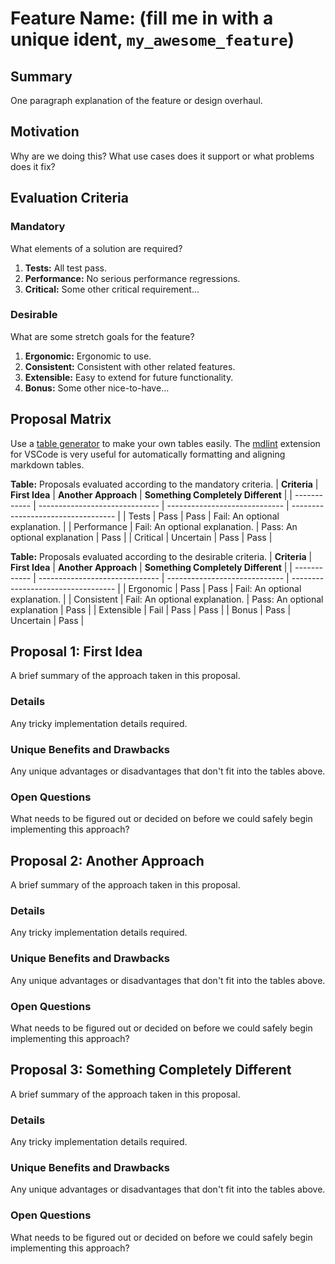 # Feature Name: (fill me in with a unique ident, `my_awesome_feature`)

## Summary

One paragraph explanation of the feature or design overhaul.

## Motivation

Why are we doing this? What use cases does it support or what problems does it fix?

## Evaluation Criteria

### Mandatory

What elements of a solution are required?

1. **Tests:** All test pass.
2. **Performance:** No serious performance regressions.
3. **Critical:** Some other critical requirement...

### Desirable

What are some stretch goals for the feature?

1. **Ergonomic:** Ergonomic to use.
2. **Consistent:** Consistent with other related features.
3. **Extensible:** Easy to extend for future functionality.
4. **Bonus:** Some other nice-to-have...

## Proposal Matrix

Use a [table generator](https://www.tablesgenerator.com/markdown_tables) to make your own tables easily.
The [mdlint](https://marketplace.visualstudio.com/items?itemName=ZhixiangZhang.mdlint) extension for VSCode is very useful for automatically formatting and aligning markdown tables.

**Table:** Proposals evaluated according to the mandatory criteria.
| **Criteria** | **First Idea**                 | **Another Approach**          | **Something Completely Different** |
| ------------ | ------------------------------ | ----------------------------- | ---------------------------------- |
| Tests        | Pass                           | Pass                          | Fail: An optional explanation.     |
| Performance  | Fail: An optional explanation. | Pass: An optional explanation | Pass                               |
| Critical     | Uncertain                      | Pass                          | Pass                               |

**Table:** Proposals evaluated according to the desirable criteria.
| **Criteria** | **First Idea**                 | **Another Approach**          | **Something Completely Different** |
| ------------ | ------------------------------ | ----------------------------- | ---------------------------------- |
| Ergonomic    | Pass                           | Pass                          | Fail: An optional explanation.     |
| Consistent   | Fail: An optional explanation. | Pass: An optional explanation | Pass                               |
| Extensible   | Fail                           | Pass                          | Pass                               |
| Bonus        | Pass                           | Uncertain                     | Pass                               |

## Proposal 1: First Idea

A brief summary of the approach taken in this proposal.

### Details

Any tricky implementation details required.

### Unique Benefits and Drawbacks

Any unique advantages or disadvantages that don't fit into the tables above.

### Open Questions

What needs to be figured out or decided on before we could safely begin implementing this approach?

## Proposal 2: Another Approach

A brief summary of the approach taken in this proposal.

### Details

Any tricky implementation details required.

### Unique Benefits and Drawbacks

Any unique advantages or disadvantages that don't fit into the tables above.

### Open Questions

What needs to be figured out or decided on before we could safely begin implementing this approach?

## Proposal 3: Something Completely Different

A brief summary of the approach taken in this proposal.

### Details

Any tricky implementation details required.

### Unique Benefits and Drawbacks

Any unique advantages or disadvantages that don't fit into the tables above.

### Open Questions

What needs to be figured out or decided on before we could safely begin implementing this approach?
